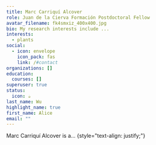 ```yaml
---
title: Marc Carriquí Alcover
role: Juan de la Cierva Formación Postdoctoral Fellow
avatar_filename: fk4smxiz_400x400.jpg
bio: My research interests include ...
interests:
  - plants
social:
  - icon: envelope
    icon_pack: fas
    link: /#contact
organizations: []
education:
  courses: []
superuser: true
status:
  icon: ☕️
last_name: Wu
highlight_name: true
first_name: Alice
email: ""
---
```

Marc Carriquí Alcover is a...
{style="text-align: justify;"}